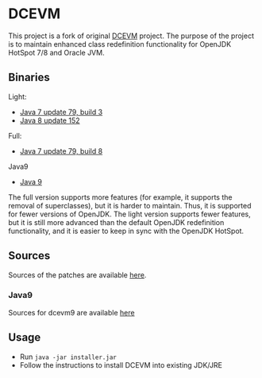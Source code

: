 # DCEVM

This project is a fork of original [DCEVM](http://ssw.jku.at/dcevm/) project. The purpose of the project is to maintain enhanced class redefinition functionality for OpenJDK HotSpot 7/8 and Oracle JVM.

## Binaries

Light:
 * [Java 7 update 79, build 3](https://github.com/dcevm/dcevm/releases/download/light-jdk7u79%2B3/DCEVM-light-7u79-installer.jar)
 * [Java 8 update 152](https://github.com/dcevm/dcevm/releases/download/light-jdk8u152/DCEVM-8u152-installer.jar)

Full:
 * [Java 7 update 79, build 8](https://github.com/dcevm/dcevm/releases/download/full-jdk7u79%2B8/DCEVM-full-7u79-installer.jar)
 
Java9
 * [Java 9](https://github.com/HotswapProjects/openjdk-jdk9/releases)
 
The full version supports more features (for example, it supports the removal of superclasses), but it is harder to maintain. Thus, it is supported for fewer versions of OpenJDK. The light version supports fewer features, but it is still more advanced than the default OpenJDK redefinition functionality, and it is easier to keep in sync with the OpenJDK HotSpot.


## Sources

Sources of the patches are available [here](https://github.com/dcevm/dcevm).

### Java9

Sources for dcevm9 are available [here](https://github.com/HotswapProjects/openjdk-jdk9/tree/dcevm)

## Usage

* Run `java -jar installer.jar`
* Follow the instructions to install DCEVM into existing JDK/JRE
